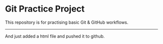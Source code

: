 # Git Practice Project

This repository is for practising basic Git & GitHub workflows.

---

And just added a html file and pushed it to github.

